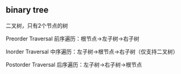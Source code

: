 binary tree
------
二叉树，只有2个节点的树


Preorder Traversal 前序遍历：根节点->左子树->右子树

Inorder Traversal 中序遍历：左子树->根节点->右子树（仅支持二叉树）

Postorder Traversal 后序遍历：左子树->右子树->根节点


